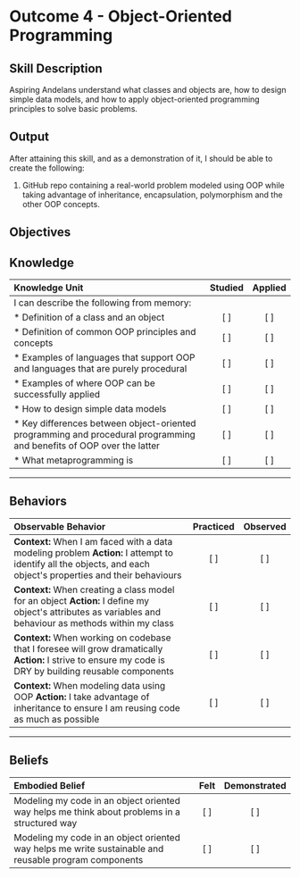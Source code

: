 # Outcome 4 - Object-Oriented Programming

**Skill Description**
----------
Aspiring Andelans  understand what classes and objects are, how to design simple data models, and how to apply object-oriented programming principles to solve basic problems.


**Output**
----------
After attaining this skill, and as a demonstration of it, I should be able to create the following:

1. GitHub repo containing a real-world problem modeled using OOP while taking advantage of inheritance, encapsulation, polymorphism and the other OOP concepts.


**Objectives**
----------

## **Knowledge**


| Knowledge Unit   |      Studied      | Applied |
|:-------------|:------------------:|:--------:|
| I can describe the following from memory: | | |
| * Definition of a class and an object | [ ] | [ ]  |
| * Definition of common OOP principles and concepts |   [ ]   |   [ ] |
| * Examples of languages that support OOP and languages that are purely procedural | [ ] |    [ ] |
| * Examples of where OOP can be successfully applied | [ ] |    [ ] |
| * How to design simple data models | [ ] |    [ ] |
| * Key differences between object-oriented programming and procedural programming and benefits of OOP over the latter | [ ] |    [ ] |
| * What metaprogramming is | [ ] |    [ ] |


----------


## **Behaviors**


| Observable Behavior   |      Practiced      | Observed |
|:-------------|:------------------:|:--------:|
| **Context:** When I am faced with a data modeling problem **Action:** I attempt to identify all the objects, and each object's properties and their behaviours | [ ] | [ ]  |
| **Context:** When creating a class model for an object **Action:** I define my object's attributes as variables and behaviour as methods within my class | [ ] |    [ ] |
| **Context:** When working on codebase that I foresee will grow dramatically **Action:** I strive to ensure my code is DRY by building reusable components |   [ ]   |   [ ] |
| **Context:** When modeling data using OOP **Action:** I take advantage of inheritance to ensure I am reusing code as much as possible | [ ] |    [ ] |

----------


## **Beliefs**


| Embodied Belief   |      Felt      | Demonstrated |
|:-------------|:------------------:|:--------:|
| Modeling my code in an object oriented way helps me think about problems in a structured way |   [ ]   |   [ ] |
| Modeling my code in an object oriented way helps me write sustainable and reusable program components |   [ ]   |   [ ] |
